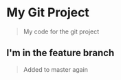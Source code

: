 # My Git Project 

> My code for the git project

## I'm in the feature branch


> Added to master again
